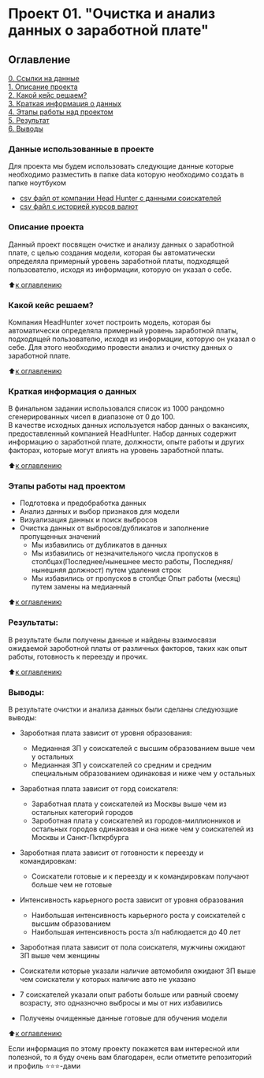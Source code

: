 # Проект 01. "Очистка и анализ данных о заработной плате"

## Оглавление
[0. Ссылки на данные](README.md#данные-использованные-в-проекте)  
[1. Описание проекта](README.md#Описание-проекта)  
[2. Какой кейс решаем?](README.md#Какой-кейс-решаем)  
[3. Краткая информация о данных](README.md#Краткая-информация-о-данных)  
[4. Этапы работы над проектом](README.md#Этапы-работы-над-проектом)  
[5. Результат](README.md#Результат)    
[6. Выводы](README.md#Выводы) 

### Данные использованные в проекте
Для проекта мы будем использовать следующие данные которые необходимо разместить в папке data которую необходимо создать в папке ноутбуком
+ [csv файл от компании Head Hunter с данными соискателей](https://www.dropbox.com/s/84dnrskszcijvu0/dst-3.0_16_1_hh_database.csv?dl=0 "Скачать с DropBox")
+ [csv файл с историей курсов валют](https://www.dropbox.com/s/3peszbx5wn9tfjj/ExchangeRates.csv?dl=0 "Скачать с DropBox")

### Описание проекта    
Данный проект посвящен очистке и анализу данных о заработной плате, с целью создания модели, которая бы автоматически определяла примерный уровень заработной платы, подходящей пользователю, исходя из информации, которую он указал о себе.

:arrow_up:[к оглавлению](README.md#Оглавление)


### Какой кейс решаем?    
Компания HeadHunter хочет построить модель, которая бы автоматически определяла примерный уровень заработной платы, подходящей пользователю, исходя из информации, которую он указал о себе. Для этого необходимо провести анализ и очистку данных о заработной плате.

:arrow_up:[к оглавлению](README.md#Оглавление)


### Краткая информация о данных
В финальном задании использовался список из 1000 рандомно сгенерированных чисел в диапазоне от 0 до 100.  
В качестве исходных данных используется набор данных о вакансиях, предоставленный компанией HeadHunter. Набор данных содержит информацию о заработной плате, должности, опыте работы и других факторах, которые могут влиять на уровень заработной платы.

:arrow_up:[к оглавлению](README.md#Оглавление)


### Этапы работы над проектом  
+ Подготовка и предобработка данных
+ Анализ данных и выбор признаков для модели
+ Визуализация данных и поиск выбросов
+ Очистка данных от выбросов/дубликатов и заполнение пропущенных значений
    + Мы избавились от дубликатов в данных
    + Мы избавились от незначительного числа пропусков в столбцах(Последнее/нынешнее место работы, Последняя/нынешняя должност) путем удаления строк
    + Мы избавились от пропусков в столбце Опыт работы (месяц) путем замены на медианный

:arrow_up:[к оглавлению](README.md#Оглавление)


### Результаты:  
В результате были получены данные и найдены взаимосвязи ожидаемой зароботной платы от различных факторов, таких как опыт работы, готовность к переезду и прочих.

:arrow_up:[к оглавлению](README.md#Оглавление)


### Выводы:  
В результате очистки и анализа данных были сделаны следуюзщие выводы:

+ Зароботная плата зависит от уровня образования:
    + Медианная ЗП у соискателей с высшим образованием выше чем у остальных
    + Медианная ЗП у соискателей со средним и средним специальным образованием одинаковая и ниже чем у остальных

+ Заработная плата зависит от горд соискателя:
    + Заработная плата у соискателей из Москвы выше чем из остальных категорий городов
    + Зароботная плата у соискателей из городов-миллионников и остальных городов одинаковая и она ниже чем у соискателей из Москвы и Санкт-Пкткрбурга

+ Зароботная плата зависит от готовности к переезду и командировкам:
    + Соискатели готовые и к переезду и к командировкам получают больше чем не готовые

+ Интенсивность карьерного роста зависит от уровня образования
    + Наибольшая интенсивность карьерного роста у соискателей с высшим образованием
    + Наибольшая интенсивность роста з/п наблюдается до 40 лет

+ Зароботная плата зависит от пола соискателя, мужчины ожидают ЗП выше чем женщины

+ Соискатели которые указали наличие автомобиля ожидают ЗП выше чем соискатели у которых наличие авто не указано

+ 7 соискателей указали опыт работы больше или равный своему возрасту, это одназночно выбросы и мы от них избавились

+ Получены очищенные данные готовые для обучения модели


:arrow_up:[к оглавлению](README.md#Оглавление)


Если информация по этому проекту покажется вам интересной или полезной, то я буду очень вам благодарен, если отметите репозиторий и профиль ⭐️⭐️⭐️-дами
